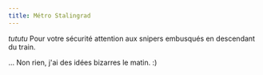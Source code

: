 ```yaml
---
title: Métro Stalingrad
---
```


*tututu* Pour votre sécurité attention aux snipers embusqués en descendant du train.

... Non rien, j'ai des idées bizarres le matin. :)

